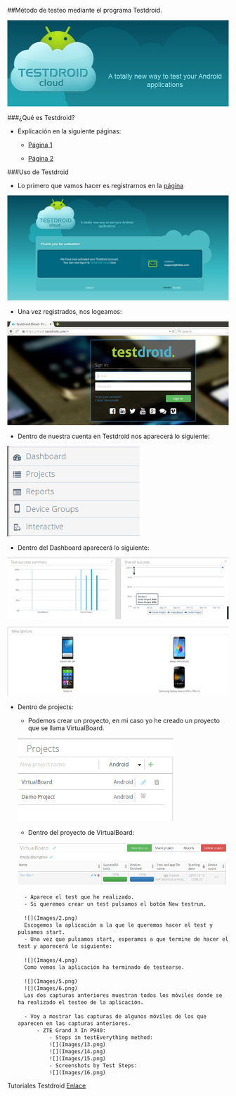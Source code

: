 ##Método de testeo mediante el programa Testdroid.

![](Images/7.png)

###¿Qué es Testdroid?

- Explicación en la siguiente páginas:

	- [Página 1](http://es.paperblog.com/testdroid-comprueba-el-funcionamiento-de-tu-aplicacion-android-en-varios-dispositivos-981937/)

	- [Página 2](http://www.elandroidelibre.com/2012/03/comprueba-el-rendimiento-de-tus-aplicaciones-en-mas-de-100-terminales-con-testdroid.html)

###Uso de Testdroid
- Lo primero que vamos hacer es registrarnos en la [página](http://testdroid.com/#)

![](Images/1.png)

- Una vez registrados, nos logeamos:

![](Images/3.png)

- Dentro de nuestra cuenta en Testdroid nos aparecerá lo siguiente:

![](Images/8.png)

- Dentro del Dashboard aparecerá lo siguiente:

![](Images/9.png)

![](Images/10.png)

- Dentro de projects:

	- Podemos crear un proyecto, en mi caso yo he creado un proyecto que se llama VirtualBoard.

	![](Images/11.png)

	- Dentro del proyecto de VirtualBoard:

	![](Images/12.png)

		- Aparece el test que he realizado.
		- Si queremos crear un test pulsamos el botón New testrun.

        ![](Images/2.png)
        Escogemos la aplicación a la que le queremos hacer el test y pulsamos start.
        - Una vez que pulsamos start, esperamos a que termine de hacer el test y aparecerá lo siguiente:

		![](Images/4.png)
        Como vemos la aplicación ha terminado de testearse.

        ![](Images/5.png)
        ![](Images/6.png)
		Las dos capturas anteriores muestran todos los móviles donde se ha realizado el testeo de la aplicación.
        
		- Voy a mostrar las capturas de algunos móviles de los que aparecen en las capturas anteriores.
			- ZTE Grand X In P940:
				- Steps in testEverything method:
				![](Images/13.png)
                ![](Images/14.png)
                ![](Images/15.png)
    			- Screenshots by Test Steps:
    			![](Images/16.png)
                
     

Tutoriales Testdroid
[Enlace](https://www.youtube.com/playlist?list=PLY1_jWSmq0VLXUwfI1d6AMyOB9Z8JZYSh)
